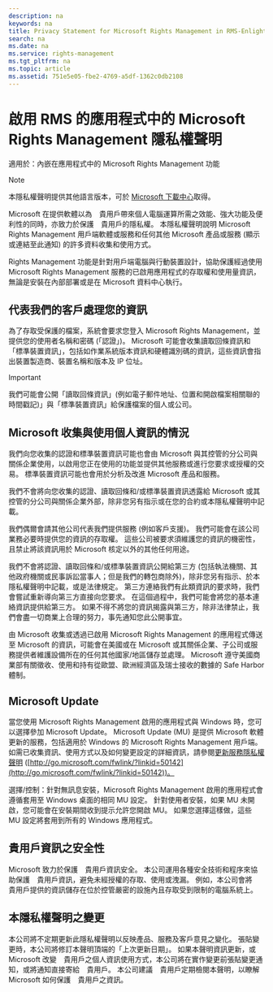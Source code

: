 ```yaml
---
description: na
keywords: na
title: Privacy Statement for Microsoft Rights Management in RMS-Enlightened Applications
search: na
ms.date: na
ms.service: rights-management
ms.tgt_pltfrm: na
ms.topic: article
ms.assetid: 751e5e05-fbe2-4769-a5df-1362c0db2108
---
```

# 啟用 RMS 的應用程式中的 Microsoft Rights Management 隱私權聲明
適用於：內嵌在應用程式中的 Microsoft Rights Management 功能

> [!NOTE]
> 本隱私權聲明提供其他語言版本，可於 [Microsoft 下載中心](http://www.microsoft.com/download/details.aspx?id=41668)取得。

Microsoft 在提供軟體以為　貴用戶帶來個人電腦運算所需之效能、強大功能及便利性的同時，亦致力於保護　貴用戶的隱私權。 本隱私權聲明說明 Microsoft Rights Management 用戶端軟體或服務和任何其他 Microsoft 產品或服務 (顯示或連結至此通知) 的許多資料收集和使用方式。

Rights Management 功能是針對用戶端電腦與行動裝置設計，協助保護經過使用 Microsoft Rights Management 服務的已啟用應用程式的存取權和使用量資訊，無論是安裝在內部部署或是在 Microsoft 資料中心執行。

## 代表我們的客戶處理您的資訊
為了存取受保護的檔案，系統會要求您登入 Microsoft Rights Management，並提供您的使用者名稱和密碼 (「認證」)。 Microsoft 可能會收集讀取回條資訊和「標準裝置資訊」，包括如作業系統版本資訊和硬體識別碼的資訊，這些資訊會指出裝置製造商、裝置名稱和版本及 IP 位址。

> [!IMPORTANT]
> 我們可能會公開「讀取回條資訊」(例如電子郵件地址、位置和開啟檔案相關聯的時間戳記)」與「標準裝置資訊」給保護檔案的個人或公司。

## Microsoft 收集與使用個人資訊的情況
我們向您收集的認證和標準裝置資訊可能也會由 Microsoft 與其控管的分公司與關係企業使用，以啟用您正在使用的功能並提供其他服務或進行您要求或授權的交易。 標準裝置資訊可能也會用於分析及改進 Microsoft 產品和服務。

我們不會將向您收集的認證、讀取回條和/或標準裝置資訊透露給 Microsoft 或其控管的分公司與關係企業外部，除非您另有指示或在您的合約或本隱私權聲明中記載。

我們偶爾會請其他公司代表我們提供服務 (例如客戶支援)。 我們可能會在該公司業務必要時提供您的資訊的存取權。 這些公司被要求須維護您的資訊的機密性，且禁止將該資訊用於 Microsoft 核定以外的其他任何用途。

我們不會將認證、讀取回條和/或標準裝置資訊公開給第三方 (包括執法機關、其他政府機關或民事訴訟當事人；但是我們的轉包商除外)，除非您另有指示、於本隱私權聲明中記載，或是法律規定。 第三方連絡我們有此類資訊的要求時，我們會嘗試重新導向第三方直接向您要求。 在這個過程中，我們可能會將您的基本連絡資訊提供給第三方。 如果不得不將您的資訊揭露與第三方，除非法律禁止，我們會盡一切商業上合理的努力，事先通知您此公開事宜。

由 Microsoft 收集或透過已啟用 Microsoft Rights Management 的應用程式傳送至 Microsoft 的資訊，可能會在美國或在 Microsoft 或其關係企業、子公司或服務提供者維護設備所在的任何其他國家/地區儲存並處理。 Microsoft 遵守美國商業部有關徵收、使用和持有從歐盟、歐洲經濟區及瑞士接收的數據的 Safe Harbor 體制。

## Microsoft Update
當您使用 Microsoft Rights Management 啟用的應用程式與 Windows 時，您可以選擇參加 Microsoft Update。 Microsoft Update (MU) 是提供 Microsoft 軟體更新的服務，包括適用於 Windows 的 Microsoft Rights Management 用戶端。 如需已收集資訊、使用方式以及如何變更設定的詳細資訊，請參閱[更新服務隱私權聲明](http://go.microsoft.com/fwlink/?linkid=50142) ([http://go.microsoft.com/fwlink/?linkid=50142](http://go.microsoft.com/fwlink/?linkid=50142))。

選擇/控制：針對無訊息安裝，Microsoft Rights Management 啟用的應用程式會遵循套用至 Windows 桌面的相同 MU 設定。 針對使用者安裝，如果 MU 未開啟，您可能會在安裝期間收到提示允許您開啟 MU。 如果您選擇這樣做，這些 MU 設定將套用到所有的 Windows 應用程式。

## 貴用戶資訊之安全性
Microsoft 致力於保護　貴用戶資訊安全。 本公司運用各種安全技術和程序來協助保護　貴用戶資訊，避免未經授權的存取、使用或洩漏。 例如，本公司會將　貴用戶提供的資訊儲存在位於控管嚴密的設施內且存取受到限制的電腦系統上。

## 本隱私權聲明之變更
本公司將不定期更新此隱私權聲明以反映產品、服務及客戶意見之變化。 張貼變更時，本公司將修訂本聲明頂端的「上次更新日期」。 如果本聲明資訊更新，或 Microsoft 改變　貴用戶之個人資訊使用方式，本公司將在實作變更前張貼變更通知，或將通知直接寄給　貴用戶。 本公司建議　貴用戶定期檢閱本聲明，以瞭解 Microsoft 如何保護　貴用戶之資訊。

